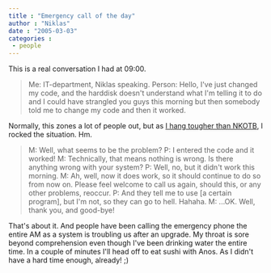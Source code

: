 ```yaml
---
title : "Emergency call of the day"
author : "Niklas"
date : "2005-03-03"
categories : 
 - people
---
```


This is a real conversation I had at 09:00.

> Me: IT-department, Niklas speaking. Person: Hello, I've just changed my code, and the harddisk doesn't understand what I'm telling it to do and I could have strangled you guys this morning but then somebody told me to change my code and then it worked.

Normally, this zones a lot of people out, but as [I hang tougher than NKOTB](http://www.pittnews.com/vnews/display.v/ART/2004/01/21/400e288a91e17), I rocked the situation. Hm.

> M: Well, what seems to be the problem? P: I entered the code and it worked! M: Technically, that means nothing is wrong. Is there anything wrong with your system? P: Well, no, but it didn't work this morning. M: Ah, well, now it does work, so it should continue to do so from now on. Please feel welcome to call us again, should this, or any other problems, reoccur. P: And they tell me to use \[a certain program\], but I'm not, so they can go to hell. Hahaha. M: ...OK. Well, thank you, and good-bye!

That's about it. And people have been calling the emergency phone the entire AM as a system is troubling us after an upgrade. My throat is sore beyond comprehension even though I've been drinking water the entire time. In a couple of minutes I'll head off to eat sushi with Anos. As I didn't have a hard time enough, already! ;)

